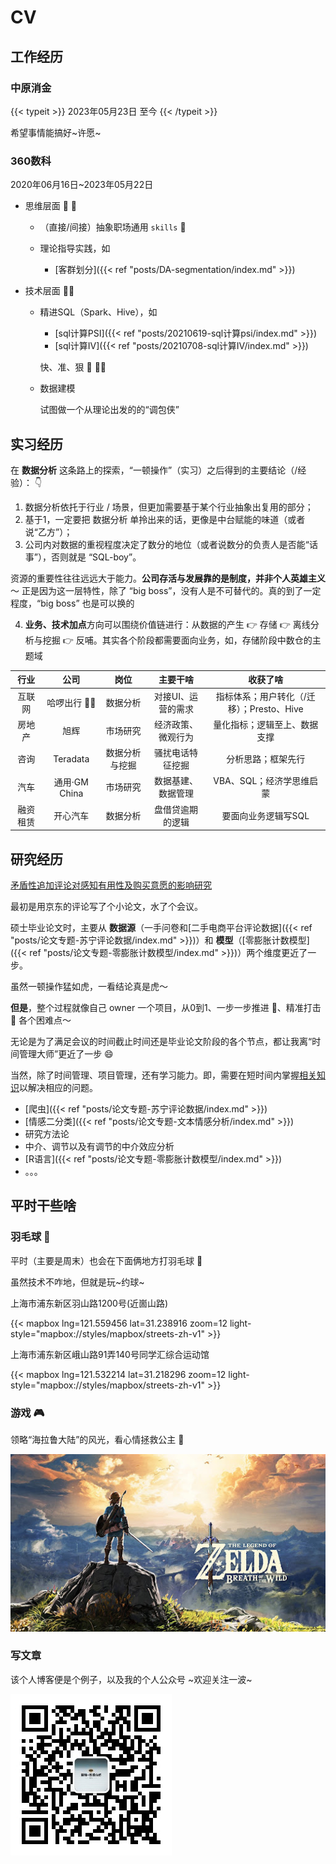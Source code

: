 # CV


## 工作经历

### 中原消金

{{< typeit >}}
2023年05月23日 至今
{{< /typeit >}}

希望事情能搞好~许愿~

### 360数科

2020年06月16日~2023年05月22日

* 思维层面 🤔 :dizzy:

  * （直接/间接）抽象职场通用 `skills` :person_fencing:

  * 理论指导实践，如

    * [客群划分]({{< ref "posts/DA-segmentation/index.md" >}})

* 技术层面 :man_technologist: 

  * 精进SQL（Spark、Hive），如

    * [sql计算PSI]({{< ref "posts/20210619-sql计算psi/index.md" >}})
    * [sql计算IV]({{< ref "posts/20210708-sql计算IV/index.md" >}})

    快、准、狠 🏃 :running_man:

  * 数据建模

    试图做一个从理论出发的的“调包侠”


## 实习经历

在 **数据分析** 这条路上的探索，“一顿操作”（实习）之后得到的主要结论（/经验）： 👇

1. 数据分析依托于行业 / 场景，但更加需要基于某个行业抽象出复用的部分；
2. 基于1，一定要把 数据分析 单拎出来的话，更像是中台赋能的味道（或者说“乙方”）；
3. 公司内对数据的重视程度决定了数分的地位（或者说数分的负责人是否能“话事”），否则就是 “SQL-boy”。

  资源的重要性往往远远大于能力。**公司存活与发展靠的是制度，并非个人英雄主义**～ 正是因为这一层特性，除了 “big boss”，没有人是不可替代的。真的到了一定程度，“big boss” 也是可以换的

4. **业务、技术加点**方向可以围绕价值链进行：从数据的产生 👉 存储 👉 离线分析与挖掘 👉 反哺。其实各个阶段都需要面向业务，如，存储阶段中数仓的主题域


|行业|公司|岗位|主要干啥|收获了啥|
|:-:|:-:|:--:|:-:|:-----:|
|互联网|哈啰出行 🚴‍♀️|数据分析|对接UI、运营的需求|指标体系；用户转化（/迁移）；Presto、Hive|
|房地产|旭辉|市场研究|经济政策、微观行为|量化指标；逻辑至上、数据支撑|
|咨询|Teradata|数据分析与挖掘|骚扰电话特征挖掘|分析思路；框架先行|
|汽车|通用·GM China|市场研究|数据基建、数据管理|VBA、SQL；经济学思维启蒙|
|融资租赁|开心汽车|数据分析|盘借贷逾期的逻辑|要面向业务逻辑写SQL|

  

## 研究经历

[矛盾性追加评论对感知有用性及购买意愿的影响研究](https://kns.cnki.net/kcms/detail/detail.aspx?dbcode=CMFD&dbname=CMFD202002&filename=1020636199.nh&uniplatform=NZKPT&v=YSJozU68nFss6GZY%25mmd2BwcIobF51Yt%25mmd2BCwU02NJUWxYgeRqS67u6Ic0JEh%25mmd2FgYYrCyGi3)

最初是用京东的评论写了个小论文，水了个会议。 

硕士毕业论文时，主要从 **数据源**（一手问卷和[二手电商平台评论数据]({{< ref "posts/论文专题-苏宁评论数据/index.md" >}})）和 **模型**（[零膨胀计数模型]({{< ref "posts/论文专题-零膨胀计数模型/index.md" >}})）两个维度更近了一步。

虽然一顿操作猛如虎，一看结论真是虎～ 

**但是**，整个过程就像自己 owner 一个项目，从0到1、一步一步推进 💃、精准打击 👊 各个困难点～

无论是为了满足会议的时间截止时间还是毕业论文阶段的各个节点，都让我离“时间管理大师”更近了一步 😄

当然，除了时间管理、项目管理，还有学习能力。即，需要在短时间内掌握[相关知识](https://mp.weixin.qq.com/mp/appmsgalbum?__biz=MzU1Mzc0MTEzMA==&action=getalbum&album_id=1348213504112803840&scene=173&from_msgid=2247483879&from_itemidx=1&count=3&nolastread=1#wechat_redirect)以解决相应的问题。

* [爬虫]({{< ref "posts/论文专题-苏宁评论数据/index.md" >}})
* [情感二分类]({{< ref "posts/论文专题-文本情感分析/index.md" >}})
* 研究方法论
* 中介、调节以及有调节的中介效应分析
* [R语言]({{< ref "posts/论文专题-零膨胀计数模型/index.md" >}})
* 。。。






## 平时干些啥

### 羽毛球 🏸️

平时（主要是周末）也会在下面俩地方打羽毛球 🏸  

虽然技术不咋地，但就是玩~约球~

<i class="fas fa-map-marker-alt"></i> 上海市浦东新区羽山路1200号(近崮山路)

{{< mapbox lng=121.559456 lat=31.238916 zoom=12 light-style="mapbox://styles/mapbox/streets-zh-v1" >}}



<i class="fas fa-map-marker-alt"></i> 上海市浦东新区峨山路91弄140号同学汇综合运动馆


{{< mapbox lng=121.532214 lat=31.218296 zoom=12 light-style="mapbox://styles/mapbox/streets-zh-v1" >}}

### 游戏 🎮

领略“海拉鲁大陆”的风光，看心情拯救公主 👸

![塞尔达传说：旷野之息](SED.jpg)


### 写文章

该个人博客便是个例子，以及我的个人公众号 ~欢迎关注一波~


![欢迎大家扫码关注](wechat.jpg)





<head> 
    <script defer src="https://use.fontawesome.com/releases/v5.0.13/js/all.js"></script> 
    <script defer src="https://use.fontawesome.com/releases/v5.0.13/js/v4-shims.js"></script> 
</head> 
<link rel="stylesheet" href="https://use.fontawesome.com/releases/v5.0.13/css/all.css">

